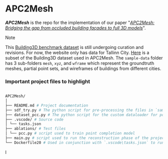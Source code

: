 # APC2Mesh

__*APC2Mesh*__ is the repo for the implementation of our paper "*[APC2Mesh: Bridging the gap from occluded building façades to full 3D models](https://www.sciencedirect.com/science/article/pii/S0924271624001692)*".

> [!NOTE]
This [Building3D benchmark dataset](https://building3d.ucalgary.ca/reconstruction.php) is still undergoing curation and revisions. For now, the website only has data for Tallinn City. [Here](https://drive.google.com/drive/my-drive) is a subset of the Building3D dataset used in APC2Mesh. The `sample-data` folder has 3 sub-folders `mesh`, `xyz`, and `wframe` which represent the groundtruth meshes, partial point sets, and wireframes of buildings from different cities.


### Important project files to highlight
``` bash

APC2Mesh/
│
├── README.md # Project documentation
├── sdf_try.py # The python script for pre-processing the files in `sample-data`
├── dataset_pcc.py # The python script for the custom dataloader for point completion task
├── .vscode/ # Source code
│ └── tasks.json
├── ablations/ # Test files
│ └── pcc.py # script used to train point completion model
├── main.py # script used to run the reconstruction phase of the project
└── Dockerfile20 # Used in conjunction with `.vscode\tasks.json` to run project in Docker

```

I
